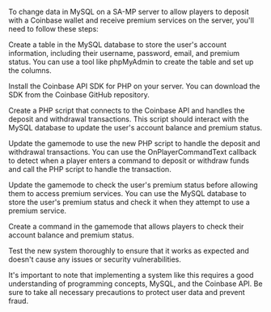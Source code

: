 To change data in MySQL on a SA-MP server to allow players to deposit with a Coinbase wallet and receive premium services on the server, you'll need to follow these steps:

Create a table in the MySQL database to store the user's account information, including their username, password, email, and premium status. You can use a tool like phpMyAdmin to create the table and set up the columns.

Install the Coinbase API SDK for PHP on your server. You can download the SDK from the Coinbase GitHub repository.

Create a PHP script that connects to the Coinbase API and handles the deposit and withdrawal transactions. This script should interact with the MySQL database to update the user's account balance and premium status.

Update the gamemode to use the new PHP script to handle the deposit and withdrawal transactions. You can use the OnPlayerCommandText callback to detect when a player enters a command to deposit or withdraw funds and call the PHP script to handle the transaction.

Update the gamemode to check the user's premium status before allowing them to access premium services. You can use the MySQL database to store the user's premium status and check it when they attempt to use a premium service.

Create a command in the gamemode that allows players to check their account balance and premium status.

Test the new system thoroughly to ensure that it works as expected and doesn't cause any issues or security vulnerabilities.

It's important to note that implementing a system like this requires a good understanding of programming concepts, MySQL, and the Coinbase API. Be sure to take all necessary precautions to protect user data and prevent fraud.
